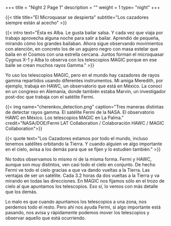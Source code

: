 +++
title = "Night 2 Page 1"
description = ""
weight = 1
type= "night"
+++

{{< title
    title="El Microquasar se despierta"
    subtitle="Los cazadores siempre están al acecho" >}}

{{< intro
    text="Ésta es Alba. Le gusta bailar salsa. Y cada vez que viaja por trabajo aprovecha alguna noche para salir a bailar. Aprendió de pequeña, mirando cómo los grandes bailaban. Ahora sigue observando movimientos con atención, en concreto los de un agujero negro con masa estelar que baila en el Cosmos con una estrella cercana. Juntos forman el microquasar Cygnus X-1 y Alba lo observa con los telescopios MAGIC porque en ese baile se crean muchos rayos Gamma." >}}

Yo uso los telescopios MAGIC, pero en el mundo hay cazadores de rayos gamma repartidos usando diferentes instrumentos. Mi amiga Meredith, por ejemplo, trabaja en HAWC, un observatorio que está en México. La conocí en un congreso en Alemania, donde también estaba Marvin, un investigador post-doc que trabaja con el satélite Fermi.

{{< img name="cherenkov_detection.png" caption="Tres maneras distintas de detectar rayos gamma. El satélite Fermi de la NASA. El observatorio HAWC en México. Los telescopios MAGIC en La Palma." credit="NASA/DOE/Fermi LAT Collaboration / Colaboración HAWC / MAGIC Collaboration">}}

{{< quote
    text="Los Cazadores estamos por todo el mundo, incluso tenemos satélites orbitando la Tierra. Y cuando alguien ve algo importante en el cielo, avisa a los demás para que se fijen y lo estudien también." >}}

No todos observamos lo mismo ni de la misma forma. Fermi y HAWC, aunque son muy distintos, ven casi todo el cielo en conjunto. De hecho Fermi ve todo el cielo gracias a que va dando vueltas a la Tierra. Las ventajas de ser un satélite. Cada 3.2 horas da dos vueltas a la Tierra y va mirando en todas las direcciones. En MAGIC nos fijamos sólo en el trozo de cielo al que apuntamos los telescopios. Eso sí, lo vemos con más detalle que los demás.

Lo malo es que cuando apuntamos los telescopios a una zona, nos perdemos todo el resto. Pero ahí nos ayuda Fermi, si algo importante está pasando, nos avisa y rápidamente podemos mover los telescopios y observar aquello que está ocurriendo.
